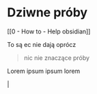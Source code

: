 # Dziwne próby
[[0 - How to - Help obsidian]]

To są
ec nie dają oprócz


> nic nie znaczące próby


Lorem ipsum ipsum lorem

|
